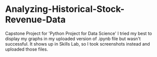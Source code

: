 # Analyzing-Historical-Stock-Revenue-Data
Capstone Project for 'Python Project for Data Science'
I tried my best to display my graphs in my uploaded version of .ipynb file but wasn't successful. It shows up in Skills Lab, so I took screenshots instead and uploaded those files.
